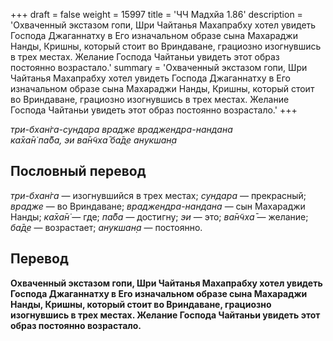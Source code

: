 +++
draft = false
weight = 15997
title = 'ЧЧ Мадхйа 1.86'
description = 'Охваченный экстазом гопи, Шри Чайтанья Махапрабху хотел увидеть Господа Джаганнатху в Его изначальном образе сына Махараджи Нанды, Кришны, который стоит во Вриндаване, грациозно изогнувшись в трех местах. Желание Господа Чайтаньи увидеть этот образ постоянно возрастало.'
summary = 'Охваченный экстазом гопи, Шри Чайтанья Махапрабху хотел увидеть Господа Джаганнатху в Его изначальном образе сына Махараджи Нанды, Кришны, который стоит во Вриндаване, грациозно изогнувшись в трех местах. Желание Господа Чайтаньи увидеть этот образ постоянно возрастало.'
+++

_три-бхан̇га-сундара врадже враджендра-нандана  
ка̄ха̄н̇ па̄ба, эи ва̄н̃чха̄ ба̄д̣е анукшан̣а_

## Пословный перевод

_три_\-_бхан̇га_ — изогнувшийся в трех местах; _сундара_ — прекрасный; _врадже_ — во Вриндаване; _враджендра_\-_нандана_ — сын Махараджи Нанды; _ка̄ха̄н̇_ — где; _па̄ба_ — достигну; _эи_ — это; _ва̄н̃чха̄_ — желание; _ба̄д̣е_ — возрастает; _анукшан̣а_ — постоянно.

## Перевод

**Охваченный экстазом гопи, Шри Чайтанья Махапрабху хотел увидеть Господа Джаганнатху в Его изначальном образе сына Махараджи Нанды, Кришны, который стоит во Вриндаване, грациозно изогнувшись в трех местах. Желание Господа Чайтаньи увидеть этот образ постоянно возрастало.**
